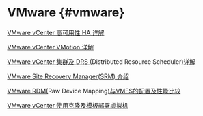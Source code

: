 # VMware {#vmware}

[VMware vCenter 高可用性 HA 详解](http://www.storageonline.com.cn/virtualtech/vmware/vcenter-ha/)

[VMware vCenter VMotion 详解](http://www.storageonline.com.cn/virtualtech/vmware/vmware-vmotion-detailed/)

[VMware vCenter 集群及 DRS ](http://www.storageonline.com.cn/virtualtech/vmware/vmware-vsphere-cluster-drs/)(Distributed Resource Scheduler)[详解](http://www.storageonline.com.cn/virtualtech/vmware/vmware-vsphere-cluster-drs/)

[VMware Site Recovery Manager(SRM) 介绍](http://www.storageonline.com.cn/virtualtech/vmware/vmware-vcenter-site-recovery-manager/)

[VMware RDM(](http://www.storageonline.com.cn/virtualtech/vmware/vmware-infrastructure-storage-architecture-rdm-vs-vmfs/)Raw Device Mapping[)与VMFS的配置及性能比较](http://www.storageonline.com.cn/virtualtech/vmware/vmware-infrastructure-storage-architecture-rdm-vs-vmfs/)

[VMware vCenter 使用克隆及模板部署虚拟机](http://www.storageonline.com.cn/virtualtech/vmware/vmware-vcenter-use-clone-template/)